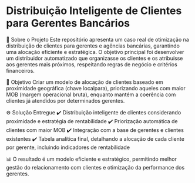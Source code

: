 
# Distribuição Inteligente de Clientes para Gerentes Bancários

📌 Sobre o Projeto
Este repositório apresenta um caso real de otimização na distribuição de clientes para gerentes e agências bancárias, garantindo uma alocação eficiente e estratégica. O objetivo principal foi desenvolver um distribuidor automatizado que organizasse os clientes e os atribuísse aos gerentes mais próximos, respeitando regras de negócio e critérios financeiros.

🎯 Objetivo
Criar um modelo de alocação de clientes baseado em proximidade geográfica (chave localpara), priorizando aqueles com maior MOB (margem operacional bruta), enquanto mantém a coerência com clientes já atendidos por determinados gerentes.

⚙️ Solução Entregue
✔️ Distribuição inteligente de clientes considerando proximidade e estratégia de rentabilidade
✔️ Priorização automática de clientes com maior MOB
✔️ Integração com a base de gerentes e clientes existentes
✔️ Tabela analítica final, detalhando a alocação de cada cliente por gerente, incluindo indicadores de rentabilidade

📊 O resultado é um modelo eficiente e estratégico, permitindo melhor gestão do relacionamento com clientes e otimização da performance dos gerentes.

